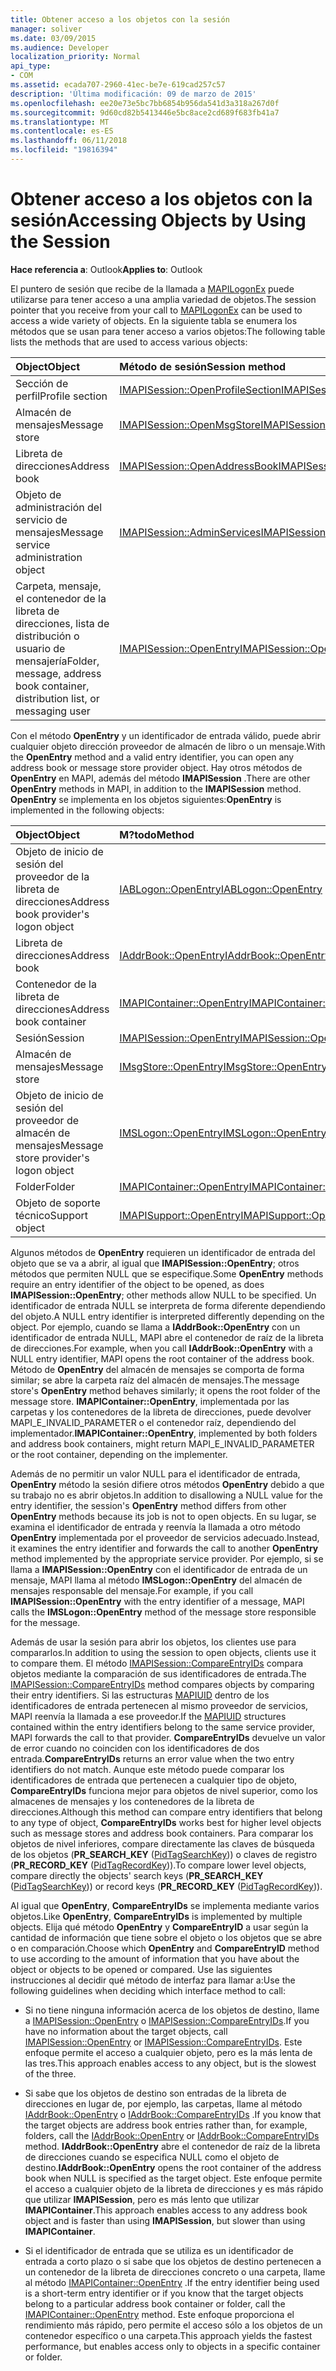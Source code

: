 ```yaml
---
title: Obtener acceso a los objetos con la sesión
manager: soliver
ms.date: 03/09/2015
ms.audience: Developer
localization_priority: Normal
api_type:
- COM
ms.assetid: ecada707-2960-41ec-be7e-619cad257c57
description: 'Última modificación: 09 de marzo de 2015'
ms.openlocfilehash: ee20e73e5bc7bb6854b956da541d3a318a267d0f
ms.sourcegitcommit: 9d60cd82b5413446e5bc8ace2cd689f683fb41a7
ms.translationtype: MT
ms.contentlocale: es-ES
ms.lasthandoff: 06/11/2018
ms.locfileid: "19816394"
---
```

# <a name="accessing-objects-by-using-the-session"></a><span data-ttu-id="cdfa1-103">Obtener acceso a los objetos con la sesión</span><span class="sxs-lookup"><span data-stu-id="cdfa1-103">Accessing Objects by Using the Session</span></span>

  
  
<span data-ttu-id="cdfa1-104">**Hace referencia a**: Outlook</span><span class="sxs-lookup"><span data-stu-id="cdfa1-104">**Applies to**: Outlook</span></span> 
  
<span data-ttu-id="cdfa1-105">El puntero de sesión que recibe de la llamada a [MAPILogonEx](mapilogonex.md) puede utilizarse para tener acceso a una amplia variedad de objetos.</span><span class="sxs-lookup"><span data-stu-id="cdfa1-105">The session pointer that you receive from your call to [MAPILogonEx](mapilogonex.md) can be used to access a wide variety of objects.</span></span> <span data-ttu-id="cdfa1-106">En la siguiente tabla se enumera los métodos que se usan para tener acceso a varios objetos:</span><span class="sxs-lookup"><span data-stu-id="cdfa1-106">The following table lists the methods that are used to access various objects:</span></span> 
  
|<span data-ttu-id="cdfa1-107">**Object**</span><span class="sxs-lookup"><span data-stu-id="cdfa1-107">**Object**</span></span>|<span data-ttu-id="cdfa1-108">**Método de sesión**</span><span class="sxs-lookup"><span data-stu-id="cdfa1-108">**Session method**</span></span>|
|:-----|:-----|
|<span data-ttu-id="cdfa1-109">Sección de perfil</span><span class="sxs-lookup"><span data-stu-id="cdfa1-109">Profile section</span></span>  <br/> |[<span data-ttu-id="cdfa1-110">IMAPISession::OpenProfileSection</span><span class="sxs-lookup"><span data-stu-id="cdfa1-110">IMAPISession::OpenProfileSection</span></span>](imapisession-openprofilesection.md) <br/> |
|<span data-ttu-id="cdfa1-111">Almacén de mensajes</span><span class="sxs-lookup"><span data-stu-id="cdfa1-111">Message store</span></span>  <br/> |[<span data-ttu-id="cdfa1-112">IMAPISession::OpenMsgStore</span><span class="sxs-lookup"><span data-stu-id="cdfa1-112">IMAPISession::OpenMsgStore</span></span>](imapisession-openmsgstore.md) <br/> |
|<span data-ttu-id="cdfa1-113">Libreta de direcciones</span><span class="sxs-lookup"><span data-stu-id="cdfa1-113">Address book</span></span>  <br/> |[<span data-ttu-id="cdfa1-114">IMAPISession::OpenAddressBook</span><span class="sxs-lookup"><span data-stu-id="cdfa1-114">IMAPISession::OpenAddressBook</span></span>](imapisession-openaddressbook.md) <br/> |
|<span data-ttu-id="cdfa1-115">Objeto de administración del servicio de mensajes</span><span class="sxs-lookup"><span data-stu-id="cdfa1-115">Message service administration object</span></span>  <br/> |[<span data-ttu-id="cdfa1-116">IMAPISession::AdminServices</span><span class="sxs-lookup"><span data-stu-id="cdfa1-116">IMAPISession::AdminServices</span></span>](imapisession-adminservices.md) <br/> |
|<span data-ttu-id="cdfa1-117">Carpeta, mensaje, el contenedor de la libreta de direcciones, lista de distribución o usuario de mensajería</span><span class="sxs-lookup"><span data-stu-id="cdfa1-117">Folder, message, address book container, distribution list, or messaging user</span></span>  <br/> |[<span data-ttu-id="cdfa1-118">IMAPISession::OpenEntry</span><span class="sxs-lookup"><span data-stu-id="cdfa1-118">IMAPISession::OpenEntry</span></span>](imapisession-openentry.md) <br/> |
   
<span data-ttu-id="cdfa1-119">Con el método **OpenEntry** y un identificador de entrada válido, puede abrir cualquier objeto dirección proveedor de almacén de libro o un mensaje.</span><span class="sxs-lookup"><span data-stu-id="cdfa1-119">With the **OpenEntry** method and a valid entry identifier, you can open any address book or message store provider object.</span></span> <span data-ttu-id="cdfa1-120">Hay otros métodos de **OpenEntry** en MAPI, además del método **IMAPISession** .</span><span class="sxs-lookup"><span data-stu-id="cdfa1-120">There are other **OpenEntry** methods in MAPI, in addition to the **IMAPISession** method.</span></span> <span data-ttu-id="cdfa1-121">**OpenEntry** se implementa en los objetos siguientes:</span><span class="sxs-lookup"><span data-stu-id="cdfa1-121">**OpenEntry** is implemented in the following objects:</span></span> 
  
|<span data-ttu-id="cdfa1-122">**Object**</span><span class="sxs-lookup"><span data-stu-id="cdfa1-122">**Object**</span></span>|<span data-ttu-id="cdfa1-123">**M?todo**</span><span class="sxs-lookup"><span data-stu-id="cdfa1-123">**Method**</span></span>|
|:-----|:-----|
|<span data-ttu-id="cdfa1-124">Objeto de inicio de sesión del proveedor de la libreta de direcciones</span><span class="sxs-lookup"><span data-stu-id="cdfa1-124">Address book provider's logon object</span></span>  <br/> |[<span data-ttu-id="cdfa1-125">IABLogon::OpenEntry</span><span class="sxs-lookup"><span data-stu-id="cdfa1-125">IABLogon::OpenEntry</span></span>](iablogon-openentry.md) <br/> |
|<span data-ttu-id="cdfa1-126">Libreta de direcciones</span><span class="sxs-lookup"><span data-stu-id="cdfa1-126">Address book</span></span>  <br/> |[<span data-ttu-id="cdfa1-127">IAddrBook::OpenEntry</span><span class="sxs-lookup"><span data-stu-id="cdfa1-127">IAddrBook::OpenEntry</span></span>](iaddrbook-openentry.md) <br/> |
|<span data-ttu-id="cdfa1-128">Contenedor de la libreta de direcciones</span><span class="sxs-lookup"><span data-stu-id="cdfa1-128">Address book container</span></span>  <br/> |[<span data-ttu-id="cdfa1-129">IMAPIContainer::OpenEntry</span><span class="sxs-lookup"><span data-stu-id="cdfa1-129">IMAPIContainer::OpenEntry</span></span>](imapicontainer-openentry.md) <br/> |
|<span data-ttu-id="cdfa1-130">Sesión</span><span class="sxs-lookup"><span data-stu-id="cdfa1-130">Session</span></span>  <br/> |[<span data-ttu-id="cdfa1-131">IMAPISession::OpenEntry</span><span class="sxs-lookup"><span data-stu-id="cdfa1-131">IMAPISession::OpenEntry</span></span>](imapisession-openentry.md) <br/> |
|<span data-ttu-id="cdfa1-132">Almacén de mensajes</span><span class="sxs-lookup"><span data-stu-id="cdfa1-132">Message store</span></span>  <br/> |[<span data-ttu-id="cdfa1-133">IMsgStore::OpenEntry</span><span class="sxs-lookup"><span data-stu-id="cdfa1-133">IMsgStore::OpenEntry</span></span>](imsgstore-openentry.md) <br/> |
|<span data-ttu-id="cdfa1-134">Objeto de inicio de sesión del proveedor de almacén de mensajes</span><span class="sxs-lookup"><span data-stu-id="cdfa1-134">Message store provider's logon object</span></span>  <br/> |[<span data-ttu-id="cdfa1-135">IMSLogon::OpenEntry</span><span class="sxs-lookup"><span data-stu-id="cdfa1-135">IMSLogon::OpenEntry</span></span>](imslogon-openentry.md) <br/> |
|<span data-ttu-id="cdfa1-136">Folder</span><span class="sxs-lookup"><span data-stu-id="cdfa1-136">Folder</span></span>  <br/> |[<span data-ttu-id="cdfa1-137">IMAPIContainer::OpenEntry</span><span class="sxs-lookup"><span data-stu-id="cdfa1-137">IMAPIContainer::OpenEntry</span></span>](imapicontainer-openentry.md) <br/> |
|<span data-ttu-id="cdfa1-138">Objeto de soporte técnico</span><span class="sxs-lookup"><span data-stu-id="cdfa1-138">Support object</span></span>  <br/> |[<span data-ttu-id="cdfa1-139">IMAPISupport::OpenEntry</span><span class="sxs-lookup"><span data-stu-id="cdfa1-139">IMAPISupport::OpenEntry</span></span>](imapisupport-openentry.md) <br/> |
   
<span data-ttu-id="cdfa1-140">Algunos métodos de **OpenEntry** requieren un identificador de entrada del objeto que se va a abrir, al igual que **IMAPISession::OpenEntry**; otros métodos que permiten NULL que se especifique.</span><span class="sxs-lookup"><span data-stu-id="cdfa1-140">Some **OpenEntry** methods require an entry identifier of the object to be opened, as does **IMAPISession::OpenEntry**; other methods allow NULL to be specified.</span></span> <span data-ttu-id="cdfa1-141">Un identificador de entrada NULL se interpreta de forma diferente dependiendo del objeto.</span><span class="sxs-lookup"><span data-stu-id="cdfa1-141">A NULL entry identifier is interpreted differently depending on the object.</span></span> <span data-ttu-id="cdfa1-142">Por ejemplo, cuando se llama a **IAddrBook::OpenEntry** con un identificador de entrada NULL, MAPI abre el contenedor de raíz de la libreta de direcciones.</span><span class="sxs-lookup"><span data-stu-id="cdfa1-142">For example, when you call **IAddrBook::OpenEntry** with a NULL entry identifier, MAPI opens the root container of the address book.</span></span> <span data-ttu-id="cdfa1-143">Método de **OpenEntry** del almacén de mensajes se comporta de forma similar; se abre la carpeta raíz del almacén de mensajes.</span><span class="sxs-lookup"><span data-stu-id="cdfa1-143">The message store's **OpenEntry** method behaves similarly; it opens the root folder of the message store.</span></span> <span data-ttu-id="cdfa1-144">**IMAPIContainer::OpenEntry**, implementada por las carpetas y los contenedores de la libreta de direcciones, puede devolver MAPI_E_INVALID_PARAMETER o el contenedor raíz, dependiendo del implementador.</span><span class="sxs-lookup"><span data-stu-id="cdfa1-144">**IMAPIContainer::OpenEntry**, implemented by both folders and address book containers, might return MAPI_E_INVALID_PARAMETER or the root container, depending on the implementer.</span></span> 
  
<span data-ttu-id="cdfa1-145">Además de no permitir un valor NULL para el identificador de entrada, **OpenEntry** método la sesión difiere otros métodos **OpenEntry** debido a que su trabajo no es abrir objetos.</span><span class="sxs-lookup"><span data-stu-id="cdfa1-145">In addition to disallowing a NULL value for the entry identifier, the session's **OpenEntry** method differs from other **OpenEntry** methods because its job is not to open objects.</span></span> <span data-ttu-id="cdfa1-146">En su lugar, se examina el identificador de entrada y reenvía la llamada a otro método **OpenEntry** implementada por el proveedor de servicios adecuado.</span><span class="sxs-lookup"><span data-stu-id="cdfa1-146">Instead, it examines the entry identifier and forwards the call to another **OpenEntry** method implemented by the appropriate service provider.</span></span> <span data-ttu-id="cdfa1-147">Por ejemplo, si se llama a **IMAPISession::OpenEntry** con el identificador de entrada de un mensaje, MAPI llama al método **IMSLogon::OpenEntry** del almacén de mensajes responsable del mensaje.</span><span class="sxs-lookup"><span data-stu-id="cdfa1-147">For example, if you call **IMAPISession::OpenEntry** with the entry identifier of a message, MAPI calls the **IMSLogon::OpenEntry** method of the message store responsible for the message.</span></span> 
  
<span data-ttu-id="cdfa1-148">Además de usar la sesión para abrir los objetos, los clientes use para compararlos.</span><span class="sxs-lookup"><span data-stu-id="cdfa1-148">In addition to using the session to open objects, clients use it to compare them.</span></span> <span data-ttu-id="cdfa1-149">El método [IMAPISession::CompareEntryIDs](imapisession-compareentryids.md) compara objetos mediante la comparación de sus identificadores de entrada.</span><span class="sxs-lookup"><span data-stu-id="cdfa1-149">The [IMAPISession::CompareEntryIDs](imapisession-compareentryids.md) method compares objects by comparing their entry identifiers.</span></span> <span data-ttu-id="cdfa1-150">Si las estructuras [MAPIUID](mapiuid.md) dentro de los identificadores de entrada pertenecen al mismo proveedor de servicios, MAPI reenvía la llamada a ese proveedor.</span><span class="sxs-lookup"><span data-stu-id="cdfa1-150">If the [MAPIUID](mapiuid.md) structures contained within the entry identifiers belong to the same service provider, MAPI forwards the call to that provider.</span></span> <span data-ttu-id="cdfa1-151">**CompareEntryIDs** devuelve un valor de error cuando no coinciden con los identificadores de dos entrada.</span><span class="sxs-lookup"><span data-stu-id="cdfa1-151">**CompareEntryIDs** returns an error value when the two entry identifiers do not match.</span></span> <span data-ttu-id="cdfa1-152">Aunque este método puede comparar los identificadores de entrada que pertenecen a cualquier tipo de objeto, **CompareEntryIDs** funciona mejor para objetos de nivel superior, como los almacenes de mensajes y los contenedores de la libreta de direcciones.</span><span class="sxs-lookup"><span data-stu-id="cdfa1-152">Although this method can compare entry identifiers that belong to any type of object, **CompareEntryIDs** works best for higher level objects such as message stores and address book containers.</span></span> <span data-ttu-id="cdfa1-153">Para comparar los objetos de nivel inferiores, compare directamente las claves de búsqueda de los objetos (**PR_SEARCH_KEY** ([PidTagSearchKey](pidtagsearchkey-canonical-property.md))) o claves de registro (**PR_RECORD_KEY** ([PidTagRecordKey](pidtagrecordkey-canonical-property.md))).</span><span class="sxs-lookup"><span data-stu-id="cdfa1-153">To compare lower level objects, compare directly the objects' search keys (**PR_SEARCH_KEY** ([PidTagSearchKey](pidtagsearchkey-canonical-property.md))) or record keys (**PR_RECORD_KEY** ([PidTagRecordKey](pidtagrecordkey-canonical-property.md))).</span></span> 
  
<span data-ttu-id="cdfa1-154">Al igual que **OpenEntry**, **CompareEntryIDs** se implementa mediante varios objetos.</span><span class="sxs-lookup"><span data-stu-id="cdfa1-154">Like **OpenEntry**, **CompareEntryIDs** is implemented by multiple objects.</span></span> <span data-ttu-id="cdfa1-155">Elija qué método **OpenEntry** y **CompareEntryID** a usar según la cantidad de información que tiene sobre el objeto o los objetos que se abre o en comparación.</span><span class="sxs-lookup"><span data-stu-id="cdfa1-155">Choose which **OpenEntry** and **CompareEntryID** method to use according to the amount of information that you have about the object or objects to be opened or compared.</span></span> <span data-ttu-id="cdfa1-156">Use las siguientes instrucciones al decidir qué método de interfaz para llamar a:</span><span class="sxs-lookup"><span data-stu-id="cdfa1-156">Use the following guidelines when deciding which interface method to call:</span></span> 
  
- <span data-ttu-id="cdfa1-157">Si no tiene ninguna información acerca de los objetos de destino, llame a [IMAPISession::OpenEntry](imapisession-openentry.md) o [IMAPISession::CompareEntryIDs](imapisession-compareentryids.md).</span><span class="sxs-lookup"><span data-stu-id="cdfa1-157">If you have no information about the target objects, call [IMAPISession::OpenEntry](imapisession-openentry.md) or [IMAPISession::CompareEntryIDs](imapisession-compareentryids.md).</span></span> <span data-ttu-id="cdfa1-158">Este enfoque permite el acceso a cualquier objeto, pero es la más lenta de las tres.</span><span class="sxs-lookup"><span data-stu-id="cdfa1-158">This approach enables access to any object, but is the slowest of the three.</span></span>
    
- <span data-ttu-id="cdfa1-159">Si sabe que los objetos de destino son entradas de la libreta de direcciones en lugar de, por ejemplo, las carpetas, llame al método [IAddrBook::OpenEntry](iaddrbook-openentry.md) o [IAddrBook::CompareEntryIDs](iaddrbook-compareentryids.md) .</span><span class="sxs-lookup"><span data-stu-id="cdfa1-159">If you know that the target objects are address book entries rather than, for example, folders, call the [IAddrBook::OpenEntry](iaddrbook-openentry.md) or [IAddrBook::CompareEntryIDs](iaddrbook-compareentryids.md) method.</span></span> <span data-ttu-id="cdfa1-160">**IAddrBook::OpenEntry** abre el contenedor de raíz de la libreta de direcciones cuando se especifica NULL como el objeto de destino.</span><span class="sxs-lookup"><span data-stu-id="cdfa1-160">**IAddrBook::OpenEntry** opens the root container of the address book when NULL is specified as the target object.</span></span> <span data-ttu-id="cdfa1-161">Este enfoque permite el acceso a cualquier objeto de la libreta de direcciones y es más rápido que utilizar **IMAPISession**, pero es más lento que utilizar **IMAPIContainer**.</span><span class="sxs-lookup"><span data-stu-id="cdfa1-161">This approach enables access to any address book object and is faster than using **IMAPISession**, but slower than using **IMAPIContainer**.</span></span>
    
- <span data-ttu-id="cdfa1-162">Si el identificador de entrada que se utiliza es un identificador de entrada a corto plazo o si sabe que los objetos de destino pertenecen a un contenedor de la libreta de direcciones concreto o una carpeta, llame al método [IMAPIContainer::OpenEntry](imapicontainer-openentry.md) .</span><span class="sxs-lookup"><span data-stu-id="cdfa1-162">If the entry identifier being used is a short-term entry identifier or if you know that the target objects belong to a particular address book container or folder, call the [IMAPIContainer::OpenEntry](imapicontainer-openentry.md) method.</span></span> <span data-ttu-id="cdfa1-163">Este enfoque proporciona el rendimiento más rápido, pero permite el acceso sólo a los objetos de un contenedor específico o una carpeta.</span><span class="sxs-lookup"><span data-stu-id="cdfa1-163">This approach yields the fastest performance, but enables access only to objects in a specific container or folder.</span></span> 
    

